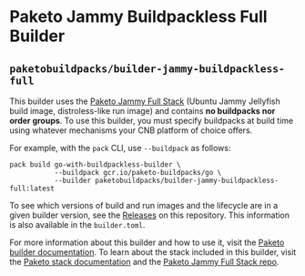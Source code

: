 # Paketo Jammy Buildpackless Full Builder

## `paketobuildpacks/builder-jammy-buildpackless-full`

This builder uses the [Paketo Jammy Full
Stack](https://github.com/paketo-buildpacks/jammy-full-stack) (Ubuntu Jammy
Jellyfish build image, distroless-like run image) and contains **no buildpacks
nor order groups**. To use this builder, you must specify buildpacks at build
time using whatever mechanisms your CNB platform of choice offers.

For example, with the `pack` CLI, use `--buildpack` as follows:
```
pack build go-with-buildpackless-builder \
           --buildpack gcr.io/paketo-buildpacks/go \
           --builder paketobuildpacks/builder-jammy-buildpackless-full:latest
```

To see which versions of build and run images and the lifecycle are in a given
builder version, see the
[Releases](https://github.com/paketo-buildpacks/builder-jammy-buildpackless-full/releases)
on this repository. This information is also available in the `builder.toml`.

For more information about this builder and how to use it, visit the [Paketo
builder documentation](https://paketo.io/docs/builders/).  To learn about the
stack included in this builder, visit the [Paketo stack
documentation](https://paketo.io/docs/stacks/) and the [Paketo Jammy Full Stack
repo](https://github.com/paketo-buildpacks/jammy-full-stack).
